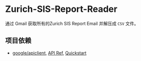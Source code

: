 # Zurich-SIS-Report-Reader

通过 Gmail 获取所有的Zurich SIS Report Email 并解压成 `CSV` 文件。

## 项目依赖

- [google/apiclient](https://github.com/googleapis/google-api-php-client), [API Ref](https://developers.google.com/resources/api-libraries/documentation/gmail/v1/php/latest/), [Quickstart](https://developers.google.com/gmail/api/quickstart/php)
